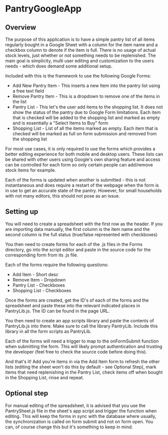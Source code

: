 # PantryGoogleApp

## Overview

The purpose of this application is to have a simple pantry list of all items regularly bought in a Google Sheet with a column for the item name and a checkbox column to denote if the item is full. There is no usage of actual stock levels, just whether or not something needs to be replenished. The main goal is simplicity, multi user editing and customization to the users needs - which does demand some additional setup.

Included with this is the framework to use the following Google Forms:

- Add New Pantry Item - This inserts a new Item into the pantry list using a free text field
- Remove Pantry Item - This is a dropdown to remove one of the items in the list
- Pantry List - This let's the user add items to the shopping list. It does not show the status of the pantry due to Google Form limitations. Each item that is checked will be added to the shopping list and marked as empty and is essentially a "Select Items to Buy" form
- Shopping List - List of all the items marked as empty. Each item that is checked will be marked as full on form submission and removed from the shopping list

For most use cases, it is only required to use the forms which provides a better editing experience for both mobile and desktop users. These lists can be shared with other users using Google's own sharing feature and access can be controlled for each form so only certain people can add/remove stock items for example.

Each of the forms is updated when another is submitted - this is not instantaneous and does require a restart of the webpage when the form is in use to get an accurate state of the pantry. However, for small households with not many editors, this should not pose as an issue.

## Setting up

You will need to create a spreadsheet with the first row as the header. If you are importing data manually, the first column is the item name and the second column is the full status (true/false represented with checkboxes)

You then need to create forms for each of the .js files in the Forms directory, go into the script editor and paste in the source code for the corresponding form from its .js file.

Each of the forms require the following questions:

- Add Item - Short desc
- Remove Item - Dropdown
- Pantry List - Checkboxes
- Shopping List - Checkboxes

Once the forms are created, get the ID's of each of the forms and the spreadsheet and paste these into the relevant indicated places in PantryLib.js. The ID can be found in the page URL.

You then need to create an app scripts library and paste the contents of PantryLib.js into there. Make sure to call the library PantryLib. Include this library in all the form scripts as PantryLib.

Each of the forms will need a trigger to map to the onFormSubmit function when submitting the form. This will likely prompt authentication and trusting the developer (feel free to check the source code before doing this).

And that's it! Add you're items in via the Add Item form to refresh the other lists (editing the sheet won't do this by default - see Optional Step), mark items that need replenishing in the Pantry List, check items off when bought in the Shopping List, rinse and repeat.

## Optional step

For manual editing of the spreadsheet, it is advised that you use the PantrySheet.js file in the sheet's app script and trigger the function when editing. This will keep the forms in sync with the database where usually, the synchronization is called on form submit and not on form open. You can, of course change this but it's something to keep in mind.
